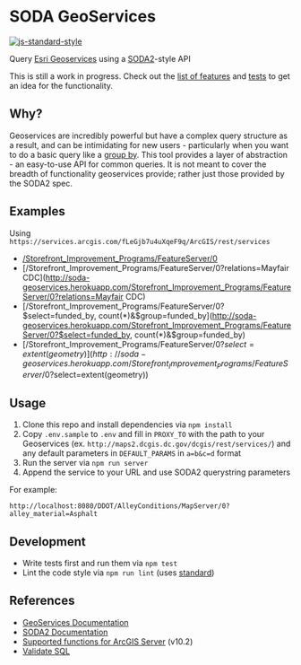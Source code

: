 # SODA GeoServices
[![js-standard-style](https://img.shields.io/badge/code%20style-standard-brightgreen.svg)](http://standardjs.com/)

Query [Esri Geoservices](http://geoservices.github.io/) using a [SODA2](https://dev.socrata.com/docs/queries/)-style API

This is still a work in progress. Check out the [list of features](https://github.com/timwis/soda-geoservices/issues/1) and 
[tests](test/soda-geoservices.js) to get an idea for the functionality.

## Why?
Geoservices are incredibly powerful but have a complex query structure as a result, and
can be intimidating for new users - particularly when you want to do a basic query
like a [group by](http://geoservices.github.io/query.html#aggregation-statistics).
This tool provides a layer of abstraction - an easy-to-use API for common queries.
It is not meant to cover the breadth of functionality geoservices provide; rather just
those provided by the SODA2 spec.

## Examples
Using `https://services.arcgis.com/fLeGjb7u4uXqeF9q/ArcGIS/rest/services`

* [/Storefront_Improvement_Programs/FeatureServer/0](http://soda-geoservices.herokuapp.com/Storefront_Improvement_Programs/FeatureServer/0)
* [/Storefront_Improvement_Programs/FeatureServer/0?relations=Mayfair CDC](http://soda-geoservices.herokuapp.com/Storefront_Improvement_Programs/FeatureServer/0?relations=Mayfair CDC)
* [/Storefront_Improvement_Programs/FeatureServer/0?$select=funded_by, count(*)&$group=funded_by](http://soda-geoservices.herokuapp.com/Storefront_Improvement_Programs/FeatureServer/0?$select=funded_by, count(*)&$group=funded_by)
* [/Storefront_Improvement_Programs/FeatureServer/0?$select=extent(geometry)](http://soda-geoservices.herokuapp.com/Storefront_Improvement_Programs/FeatureServer/0?$select=extent(geometry))

## Usage
1. Clone this repo and install dependencies via `npm install`
2. Copy `.env.sample` to `.env` and fill in `PROXY_TO` with the path to your Geoservices (ex. `http://maps2.dcgis.dc.gov/dcgis/rest/services/`)
and any default parameters in `DEFAULT_PARAMS` in `a=b&c=d` format
3. Run the server via `npm run server`
4. Append the service to your URL and use SODA2 querystring parameters

For example:
```
http://localhost:8080/DDOT/AlleyConditions/MapServer/0?alley_material=Asphalt
```

## Development
* Write tests first and run them via `npm test`
* Lint the code style via `npm run lint` (uses [standard](http://standardjs.com))

## References
* [GeoServices Documentation](http://resources.arcgis.com/en/help/arcgis-rest-api/index.html#/Query_Map_Service_Layer/02r3000000p1000000/)
* [SODA2 Documentation](https://dev.socrata.com/docs/queries/)
* [Supported functions for ArcGIS Server](http://resources.arcgis.com/en/help/main/10.2/index.html#//015400000686000000) (v10.2)
* [Validate SQL](https://services.arcgis.com/fLeGjb7u4uXqeF9q/arcgis/rest/services/APPEALS_LIRB/FeatureServer/0/validateSQL)